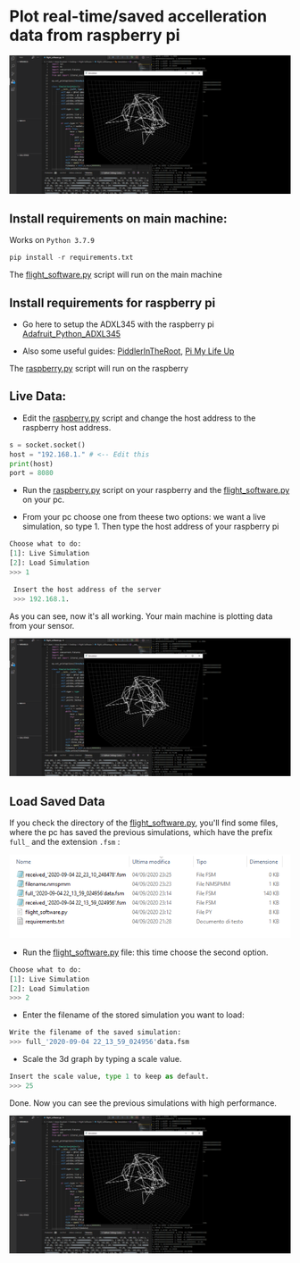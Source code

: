 # Plot real-time/saved accelleration data from raspberry pi

![](images/real_time_plot.PNG)

## Install requirements on main machine:

Works on ```Python 3.7.9```

```python
pip install -r requirements.txt
```
The [flight_software.py](https://github.com/MrSinho/SpaceProgramm/blob/master/flight_software.py) script will run on the main machine

## Install requirements for raspberry pi
 - Go here to setup the ADXL345 with the raspberry pi [Adafruit_Python_ADXL345](https://github.com/adafruit/Adafruit_Python_ADXL345)

 - Also some useful guides: [PiddlerInTheRoot](https://www.youtube.com/watch?v=NPTK0inTldw&t=428s), [Pi My Life Up](https://www.youtube.com/watch?v=QH1umP-duik&t=104s)

The [raspberry.py](https://github.com/MrSinho/SpaceProgramm/blob/master/flight_software.py) script will run on the raspberry

## Live Data:
- Edit the [raspberry.py](https://github.com/MrSinho/SpaceProgramm/blob/master/flight_software.py) script and change the host address to the raspberry host address.

```python
s = socket.socket()
host = "192.168.1." # <-- Edit this
print(host)
port = 8080
```

- Run the [raspberry.py](https://github.com/MrSinho/SpaceProgramm/blob/master/flight_software.py) script on your raspberry and the [flight_software.py](https://github.com/MrSinho/SpaceProgramm/blob/master/flight_software.py) on your pc.

- From your pc choose one from theese two options: we want a live simulation, so type 1. Then type the host address of your raspberry pi

```python
Choose what to do:
[1]: Live Simulation
[2]: Load Simulation
>>> 1
```
```python
 Insert the host address of the server
 >>> 192.168.1.
```
As you can see, now it's all working. Your main machine is plotting data from your sensor.

![](images/real_time_plot.PNG)

## Load Saved Data
If you check the directory of the [flight_software.py](https://github.com/MrSinho/SpaceProgramm/blob/master/flight_software.py), you'll find some files, where the pc has saved the previous simulations, which have the prefix ```full_``` and the extension ```.fsm``` : 

![](images/saved.PNG)

- Run the [flight_software.py](https://github.com/MrSinho/SpaceProgramm/blob/master/flight_software.py) file: this time choose the second option.

```python
Choose what to do:
[1]: Live Simulation
[2]: Load Simulation
>>> 2
```

- Enter the filename of the stored simulation you want to load: 

```python
Write the filename of the saved simulation:
>>> full_'2020-09-04 22_13_59_024956'data.fsm
```

- Scale the 3d graph by typing a scale value.

```python
Insert the scale value, type 1 to keep as default.
>>> 25
```

Done. Now you can see the previous simulations with high performance.

![](images/real_time_plot.PNG)

